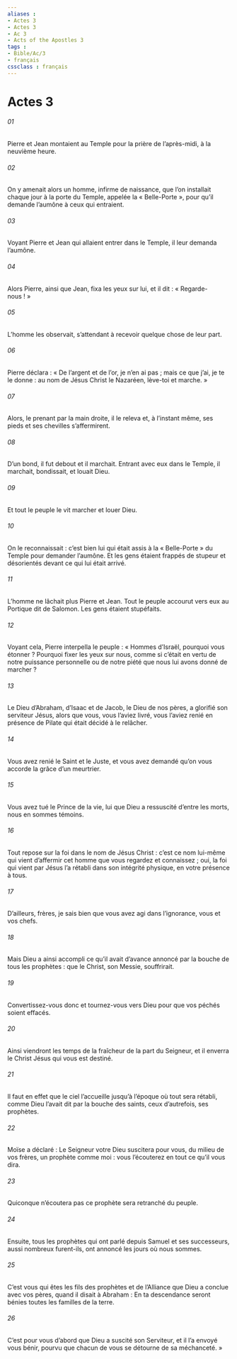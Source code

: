```yaml
---
aliases : 
- Actes 3
- Actes 3
- Ac 3
- Acts of the Apostles 3
tags : 
- Bible/Ac/3
- français
cssclass : français
---
```


# Actes 3

###### 01
Pierre et Jean montaient au Temple pour la prière de l’après-midi, à la neuvième heure.
###### 02
On y amenait alors un homme, infirme de naissance, que l’on installait chaque jour à la porte du Temple, appelée la « Belle-Porte », pour qu’il demande l’aumône à ceux qui entraient.
###### 03
Voyant Pierre et Jean qui allaient entrer dans le Temple, il leur demanda l’aumône.
###### 04
Alors Pierre, ainsi que Jean, fixa les yeux sur lui, et il dit : « Regarde-nous ! »
###### 05
L’homme les observait, s’attendant à recevoir quelque chose de leur part.
###### 06
Pierre déclara : « De l’argent et de l’or, je n’en ai pas ; mais ce que j’ai, je te le donne : au nom de Jésus Christ le Nazaréen, lève-toi et marche. »
###### 07
Alors, le prenant par la main droite, il le releva et, à l’instant même, ses pieds et ses chevilles s’affermirent.
###### 08
D’un bond, il fut debout et il marchait. Entrant avec eux dans le Temple, il marchait, bondissait, et louait Dieu.
###### 09
Et tout le peuple le vit marcher et louer Dieu.
###### 10
On le reconnaissait : c’est bien lui qui était assis à la « Belle-Porte » du Temple pour demander l’aumône. Et les gens étaient frappés de stupeur et désorientés devant ce qui lui était arrivé.
###### 11
L’homme ne lâchait plus Pierre et Jean. Tout le peuple accourut vers eux au Portique dit de Salomon. Les gens étaient stupéfaits.
###### 12
Voyant cela, Pierre interpella le peuple : « Hommes d’Israël, pourquoi vous étonner ? Pourquoi fixer les yeux sur nous, comme si c’était en vertu de notre puissance personnelle ou de notre piété que nous lui avons donné de marcher ?
###### 13
Le Dieu d’Abraham, d’Isaac et de Jacob, le Dieu de nos pères, a glorifié son serviteur Jésus, alors que vous, vous l’aviez livré, vous l’aviez renié en présence de Pilate qui était décidé à le relâcher.
###### 14
Vous avez renié le Saint et le Juste, et vous avez demandé qu’on vous accorde la grâce d’un meurtrier.
###### 15
Vous avez tué le Prince de la vie, lui que Dieu a ressuscité d’entre les morts, nous en sommes témoins.
###### 16
Tout repose sur la foi dans le nom de Jésus Christ : c’est ce nom lui-même qui vient d’affermir cet homme que vous regardez et connaissez ; oui, la foi qui vient par Jésus l’a rétabli dans son intégrité physique, en votre présence à tous.
###### 17
D’ailleurs, frères, je sais bien que vous avez agi dans l’ignorance, vous et vos chefs.
###### 18
Mais Dieu a ainsi accompli ce qu’il avait d’avance annoncé par la bouche de tous les prophètes : que le Christ, son Messie, souffrirait.
###### 19
Convertissez-vous donc et tournez-vous vers Dieu pour que vos péchés soient effacés.
###### 20
Ainsi viendront les temps de la fraîcheur de la part du Seigneur, et il enverra le Christ Jésus qui vous est destiné.
###### 21
Il faut en effet que le ciel l’accueille jusqu’à l’époque où tout sera rétabli, comme Dieu l’avait dit par la bouche des saints, ceux d’autrefois, ses prophètes.
###### 22
Moïse a déclaré : Le Seigneur votre Dieu suscitera pour vous, du milieu de vos frères, un prophète comme moi : vous l’écouterez en tout ce qu’il vous dira.
###### 23
Quiconque n’écoutera pas ce prophète sera retranché du peuple.
###### 24
Ensuite, tous les prophètes qui ont parlé depuis Samuel et ses successeurs, aussi nombreux furent-ils, ont annoncé les jours où nous sommes.
###### 25
C’est vous qui êtes les fils des prophètes et de l’Alliance que Dieu a conclue avec vos pères, quand il disait à Abraham : En ta descendance seront bénies toutes les familles de la terre.
###### 26
C’est pour vous d’abord que Dieu a suscité son Serviteur, et il l’a envoyé vous bénir, pourvu que chacun de vous se détourne de sa méchanceté. »
